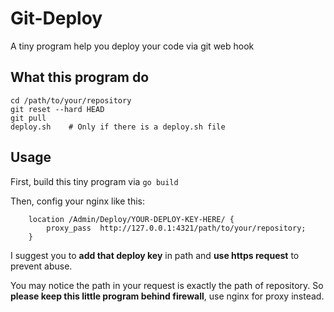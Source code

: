 # Git-Deploy
A tiny program help you deploy your code via git web hook

## What this program do
```shell
cd /path/to/your/repository
git reset --hard HEAD
git pull
deploy.sh    # Only if there is a deploy.sh file
```

## Usage
First, build this tiny program via `go build`

Then, config your nginx like this:
```
    location /Admin/Deploy/YOUR-DEPLOY-KEY-HERE/ {
        proxy_pass  http://127.0.0.1:4321/path/to/your/repository;
    }
```

I suggest you to **add that deploy key** in path and **use https request** to prevent abuse.

You may notice the path in your request is exactly the path of repository.
So **please keep this little program behind firewall**, use nginx for proxy instead.
